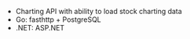 * Charting API with ability to load stock charting data
* Go: fasthttp + PostgreSQL
* .NET: ASP.NET
